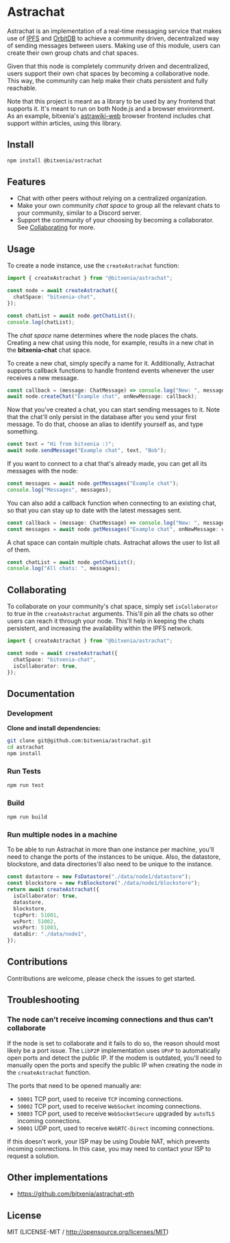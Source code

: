 # Astrachat

Astrachat is an implementation of a real-time messaging service
that makes use of [IPFS](https://ipfs.tech) and
[OrbitDB](https://github.com/orbitdb/orbitdb) to achieve a community driven,
decentralized way of sending messages between users. Making use of this module,
users can create their own group chats and chat spaces.

Given that this node is completely community driven and decentralized, users
support their own chat spaces by becoming a collaborative node. This way, the
community can help make their chats persistent and fully reachable.

Note that this project is meant as a library to be used by any frontend that
supports it. It's meant to run on both Node.js and a browser environment. As an
example, bitxenia's [astrawiki-web](https://github.com/bitxenia/astrawiki-web)
browser frontend includes chat support within articles, using this library.

## Install

```sh
npm install @bitxenia/astrachat
```

## Features

- Chat with other peers without relying on a centralized organization.
- Make your own community _chat space_ to group all the relevant chats to your
  community, similar to a Discord server.
- Support the community of your choosing by becoming a collaborator. See
  [Collaborating](https://github.com/bitxenia/astrachat?tab=readme-ov-file#Collaborating)
  for more.

## Usage

To create a node instance, use the `createAstrachat` function:

```typescript
import { createAstrachat } from "@bitxenia/astrachat";

const node = await createAstrachat({
  chatSpace: "bitxenia-chat",
});

const chatList = await node.getChatList();
console.log(chatList);
```

The _chat space_ name determines where the node places the chats. Creating a
new chat using this node, for example, results in a new chat in the
**bitxenia-chat** chat space.

To create a new chat, simply specify a name for it. Additionally, Astrachat
supports callback functions to handle frontend events whenever the user
receives a new message.

```typescript
const callback = (message: ChatMessage) => console.log("New: ", message);
await node.createChat("Example chat", onNewMessage: callback);
```

Now that you've created a chat, you can start sending messages to it. Note that
the chat'll only persist in the database after you send your first message. To
do that, choose an alias to identify yourself as, and type something.

```typescript
const text = "Hi from bitxenia :)";
await node.sendMessage("Example chat", text, "Bob");
```

If you want to connect to a chat that's already made, you can get all its
messages with the node:

```typescript
const messages = await node.getMessages("Example chat");
console.log("Messages", messages);
```

You can also add a callback function when connecting to an existing chat, so that you can stay up to date with the latest messages sent.

```typescript
const callback = (message: ChatMessage) => console.log("New: ", message);
const messages = await node.getMessages("Example chat", onNewMessage: callback);
```

A chat space can contain multiple chats. Astrachat allows the user to list all
of them.

```typescript
const chatList = await node.getChatList();
console.log("All chats: ", messages);
```

## Collaborating

To collaborate on your community's chat space, simply set `isCollaborator`
to true in the `createAstrachat` arguments. This'll pin all the chats so other
users can reach it through your node. This'll help in keeping the chats
persistent, and increasing the availability within the IPFS network.

```typescript
import { createAstrachat } from "@bitxenia/astrachat";

const node = await createAstrachat({
  chatSpace: "bitxenia-chat",
  isCollaborator: true,
});
```

## Documentation

### Development

**Clone and install dependencies:**

```sh
git clone git@github.com:bitxenia/astrachat.git
cd astrachat
npm install
```

### Run Tests

```sh
npm run test
```

### Build

```sh
npm run build
```

### Run multiple nodes in a machine

To be able to run Astrachat in more than one instance per machine, you'll need
to change the ports of the instances to be unique. Also, the datastore,
blockstore, and data directories'll also need to be unique to the
instance.

```typescript
const datastore = new FsDatastore("./data/node1/datastore");
const blockstore = new FsBlockstore("./data/node1/blockstore");
return await createAstrachat({
  isCollaborator: true,
  datastore,
  blockstore,
  tcpPort: 51001,
  wsPort: 51002,
  wssPort: 51003,
  dataDir: "./data/node1",
});
```

## Contributions

Contributions are welcome, please check the issues to get started.

## Troubleshooting

### The node can't receive incoming connections and thus can't collaborate

If the node is set to collaborate and it fails to do so, the reason should most
likely be a port issue. The `LibP2P` implementation uses `UPnP` to
automatically open ports and detect the public IP. If the modem is outdated,
you'll need to manually open the ports and specify the public IP when
creating the node in the `createAstrachat` function.

The ports that need to be opened manually are:

- `50001` TCP port, used to receive `TCP` incoming connections.
- `50002` TCP port, used to receive `WebSocket` incoming connections.
- `50003` TCP port, used to receive `WebSocketSecure` upgraded by `autoTLS` incoming connections.
- `50001` UDP port, used to receive `WebRTC-Direct` incoming connections.

If this doesn't work, your ISP may be using Double NAT, which prevents
incoming connections. In this case, you may need to contact your ISP to request
a solution.

## Other implementations

- https://github.com/bitxenia/astrachat-eth

## License

MIT (LICENSE-MIT / http://opensource.org/licenses/MIT)
